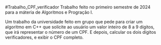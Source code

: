 #Trabalho_CPF_verificador
Trabalho feito no primeiro semestre de 2024 para a máteria de Algoritmos e Progração I.

Um trabalho da universidade feito em grupo que pede para criar um algoritmo em C++ que solicite ao usuário um valor inteiro de 8 a 9 dígitos, que irá representar o número de um CPF. E depois, calcular os dois dígitos verificadores, e exibir o CPF completo.
